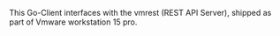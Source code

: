 This Go-Client interfaces with the vmrest (REST API Server), shipped as part of Vmware workstation 15 pro.
